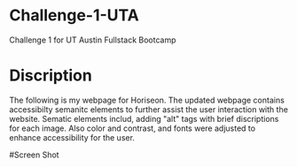 # Challenge-1-UTA
Challenge 1 for UT Austin Fullstack Bootcamp

# Discription
The following is my webpage for Horiseon. The updated webpage contains accessibilty semanitc elements to further assist the user interaction with the website. Sematic elements includ, adding "alt" tags with brief discriptions for each image. Also color and contrast, and fonts were adjusted to enhance accessibility for the user. 

#Screen Shot
